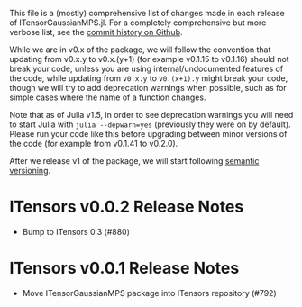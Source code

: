 This file is a (mostly) comprehensive list of changes made in each release of ITensorGaussianMPS.jl. For a completely comprehensive but more verbose list, see the [commit history on Github](https://github.com/ITensor/ITensors.jl/commits/main/ITensorGaussianMPS).

While we are in v0.x of the package, we will follow the convention that updating from v0.x.y to v0.x.(y+1) (for example v0.1.15 to v0.1.16) should not break your code, unless you are using internal/undocumented features of the code, while updating from `v0.x.y` to `v0.(x+1).y` might break your code, though we will try to add deprecation warnings when possible, such as for simple cases where the name of a function changes.

Note that as of Julia v1.5, in order to see deprecation warnings you will need to start Julia with `julia --depwarn=yes` (previously they were on by default). Please run your code like this before upgrading between minor versions of the code (for example from v0.1.41 to v0.2.0).

After we release v1 of the package, we will start following [semantic versioning](https://semver.org).

ITensors v0.0.2 Release Notes
==============================

- Bump to ITensors 0.3 (#880)

ITensors v0.0.1 Release Notes
==============================

- Move ITensorGaussianMPS package into ITensors repository (#792)
